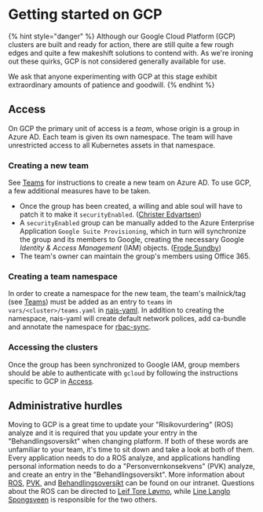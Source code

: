 # Getting started on GCP

{% hint style="danger" %}
Although our Google Cloud Platform (GCP) clusters are built and ready for action, there are still quite a few rough
edges and quite a few makeshift solutions to contend with. As we're ironing out these quirks, GCP is not considered
generally available for use.

We ask that anyone experimenting with GCP at this stage exhibit extraordinary amounts of patience and goodwill.
{% endhint %}

## Access
On GCP the primary unit of access is a *team*, whose origin is a group in Azure AD. Each team is given its own
namespace. The team will have unrestricted access to all Kubernetes assets in that namespace.

### Creating a new team

See [Teams] for instructions to create a new team on Azure AD. To use GCP, a few additional measures have to be taken.

* Once the group has been created, a willing and able soul will have to patch it to make it `securityEnabled`. ([Christer Edvartsen])
* A `securityEnabled` group can be manually added to the Azure Enterprise Application `Google Suite Provisioning`, which in turn will synchronize the group and its members to Google, creating the necessary Google *Identity & Access Management* (IAM) objects. ([Frode Sundby])
* The team's owner can maintain the group's members using Office 365.

### Creating a team namespace

In order to create a namespace for the new team, the team's mailnick/tag (see [Teams]) must be added as an entry to
`teams` in `vars/<cluster>/teams.yaml` in [nais-yaml]. In addition to creating the namespace, nais-yaml will create
default network polices, add ca-bundle and annotate the namespace for [rbac-sync].

### Accessing the clusters

Once the group has been synchronized to Google IAM, group members should be able to authenticate with `gcloud` by
following the instructions specific to GCP in [Access].

## Administrative hurdles

Moving to GCP is a great time to update your "Risikovurdering" (ROS) analyze and it is required that you update your
entry in the "Behandlingsoversikt" when changing platform. If both of these words are unfamiliar to your team, it's time
to sit down and take a look at both of them. Every application needs to do a ROS analyze, and applications handling
personal information needs to do a "Personvernkonsekvens" (PVK) analyze, and create an entry in the
"Behandlingsoversikt". More information about [ROS][], [PVK][], and [Behandlingsoversikt][] can be found on our
intranet. Questions about the ROS can be directed to [Leif Tore Løvmo][], while [Line Langlo Spongsveen][] is
responsible for the two others.

[Teams]: ../basics/teams.md
[nais-yaml]: https://github.com/navikt/nais-yaml
[rbac-sync]: https://github.com/nais/rbac-sync
[Access]: ../basics/access.md#google-cloud-platform-gcp
[Christer Edvartsen]: https://nav-it.slack.com/messages/DDE0P7EA3
[Frode Sundby]: https://nav-it.slack.com/messages/D8QRAFZPT
[Leif Tore Løvmo]: https://nav-it.slack.com/messages/DB4DDCACF
[Line Langlo Spongsveen]: https://nav-it.slack.com/messages/DNXJ7PMH7
[ROS]: https://navno.sharepoint.com/sites/intranett-it/SitePages/Risikovurderinger.aspx
[PVK]: https://navno.sharepoint.com/sites/intranett-personvern/SitePages/PVK.aspx
[Behandlingsoversikt]: https://navno.sharepoint.com/sites/intranett-personvern/SitePages/Behandlingsoversikt.aspx
